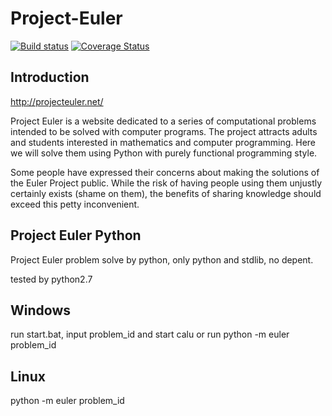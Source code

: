 Project-Euler
=============
[![Build status](https://travis-ci.org/ifooth/project-euler-python.png?branch=master)](https://travis-ci.org/ifooth/project-euler-python)
[![Coverage Status](https://coveralls.io/repos/ifooth/project-euler-python/badge.png)](https://coveralls.io/r/ifooth/project-euler-python)

 Introduction
-------------
http://projecteuler.net/

Project Euler is a website dedicated to a series of computational problems intended to be solved with computer programs. The project attracts adults and students interested in mathematics and computer programming. Here we will solve them using Python with purely functional programming style.

Some people have expressed their concerns about making the solutions of the Euler Project public. While the risk of having people using them unjustly certainly exists (shame on them), the benefits of sharing knowledge should exceed this petty inconvenient.

Project Euler Python
---------------------
Project Euler problem solve by python, only python and stdlib, no depent.

tested by python2.7


Windows
---------
run start.bat, input problem_id and start calu
or run python -m euler problem_id

Linux
-------
python -m euler problem_id

